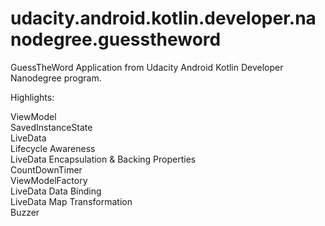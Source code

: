 # udacity.android.kotlin.developer.nanodegree.guesstheword
GuessTheWord Application from Udacity Android Kotlin Developer Nanodegree program.

Highlights:

ViewModel\
SavedInstanceState\
LiveData\
Lifecycle Awareness\
LiveData Encapsulation & Backing Properties\
CountDownTimer\
ViewModelFactory\
LiveData Data Binding\
LiveData Map Transformation\
Buzzer